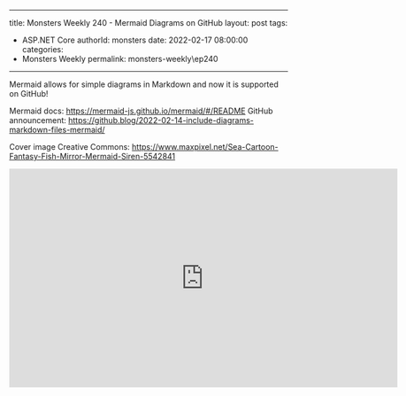 
---
title: Monsters Weekly 240 -  Mermaid Diagrams on GitHub
layout: post
tags: 
  - ASP.NET Core
authorId: monsters
date: 2022-02-17 08:00:00
categories:
  - Monsters Weekly
permalink: monsters-weekly\ep240
---

Mermaid allows for simple diagrams in Markdown and now it is supported on GitHub!

Mermaid docs: https://mermaid-js.github.io/mermaid/#/README
GitHub announcement: https://github.blog/2022-02-14-include-diagrams-markdown-files-mermaid/

Cover image Creative Commons:
https://www.maxpixel.net/Sea-Cartoon-Fantasy-Fish-Mirror-Mermaid-Siren-5542841

<iframe width="702" height="395" src="https://www.youtube.com/embed/-HUwt8dF4X8" frameborder="0" allow="accelerometer; autoplay; encrypted-media; gyroscope; picture-in-picture" allowfullscreen></iframe>
